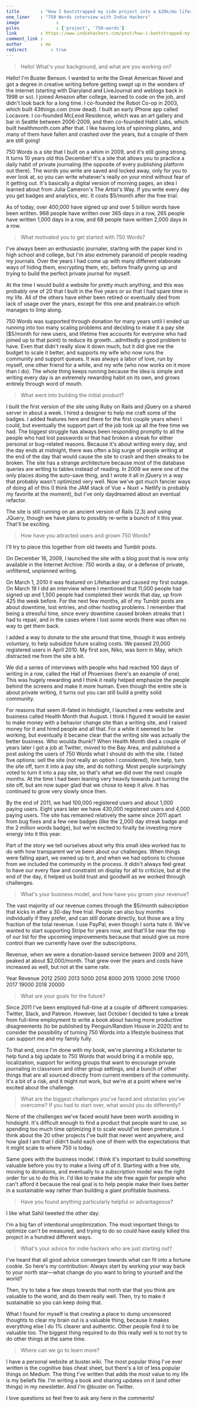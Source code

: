 ```yaml
---
title        : "How I bootstrapped my side project into a $20k/mo lifestyle business"
one_liner    : "750 Words interview with Indie Hackers"
image			   : 
piles			   : ['project', '750-words']
link         : https://www.indiehackers.com/post/how-i-bootstrapped-my-side-project-into-a-20k-mo-lifestyle-business-12BeBd8b55tCDeElSWmp
comment_link : 
author       : me
redirect		 : true
---
```


> Hello! What's your background, and what are you working on?

Hello! I'm Buster Benson. I wanted to write the Great American Novel and got a degree in creative writing before getting swept up in the wonders of the internet (starting with Diaryland and LiveJournal and weblogs back in 1998 or so). I joined Amazon after college, learned to code on the job, and didn't look back for a long time. I co-founded the Robot Co-op in 2003, which built 43things.com (now dead). I built an early iPhone app called Locavore. I co-founded McLeod Residence, which was an art gallery and bar in Seattle between 2006-2009, and then co-founded Habit Labs, which built healthmonth.com after that. I like having lots of spinning plates, and many of them have fallen and crashed over the years, but a couple of them are still going!

750 Words is a site that I built on a whim in 2009, and it's still going strong. It turns 10 years old this December! It's a site that allows you to practice a daily habit of private journaling (the opposite of every publishing platform out there). The words you write are saved and locked away, only for you to ever look at, so you can write whatever's really on your mind without fear of it getting out. It's basically a digital version of morning pages, an idea I learned about from Julia Cameron's The Artist's Way. If you write every day you get badges and analytics, etc. It costs $5/month after the free trial.

As of today, over 400,000 have signed up and over 5 billion words have been written. 968 people have written over 365 days in a row, 265 people have written 1,000 days in a row, and 68 people have written 2,000 days in a row.

> What motivated you to get started with 750 Words?

I've always been an enthusiastic journaler, starting with the paper kind in high school and college, but I'm also extremely paranoid of people reading my journals. Over the years I had come up with many different elaborate ways of hiding them, encrypting them, etc, before finally giving up and trying to build the perfect private journal for myself.

At the time I would build a website for pretty much anything, and this was probably one of 20 that I built in the five years or so that I had spare time in my life. All of the others have either been retired or eventually died from lack of usage over the years, except for this one and peabrain.co which manages to limp along.

750 Words was supported through donation for many years until I ended up running into too many scaling problems and deciding to make it a pay site ($5/month for new users, and lifetime free accounts for everyone who had joined up to that point) to reduce its growth...admittedly a good problem to have. Even that didn't really slow it down much, but it did give me the budget to scale it better, and supports my wife who now runs the community and support queues. It was always a labor of love, run by myself, one other friend for a while, and my wife (who now works on it more than I do). The whole thing keeps running because the idea is simple and writing every day is an extremely rewarding habit on its own, and grows entirely through word of mouth.

> What went into building the initial product?

I built the first version of the site using Ruby on Rails and jQuery on a shared server in about a week. I hired a designer to help me craft some of the badges. I added features here and there for the first couple years when I could, but eventually the support part of the job took up all the free time we had. The biggest struggle has always been responding promptly to all the people who had lost passwords or that had broken a streak for either personal or bug-related reasons. Because it's about writing every day, and the day ends at midnight, there was often a big surge of people writing at the end of the day that would cause the site to crash and then streaks to be broken. The site has a strange architecture because most of the database queries are writing to tables instead of reading. In 2009 we were one of the only places doing the auto-save thing, and I wrote it all in jQuery in a way that probably wasn't optimized very well. Now we've got much fancier ways of doing all of this (I think the JAM stack of Vue + Nuxt + Netlify is probably my favorite at the moment), but I've only daydreamed about an eventual refactor.

The site is still running on an ancient version of Rails (2.3) and using JQuery, though we have plans to possibly re-write a bunch of it this year. That'll be exciting.

> How have you attracted users and grown 750 Words?

I'll try to piece this together from old tweets and Tumblr posts.

On December 16, 2009, I launched the site with a blog post that is now only available in the Internet Archive: 750 words a day, or a defense of private, unfiltered, unplanned writing.

On March 1, 2010 it was featured on Lifehacker and caused my first outage. On March 19 I did an interview where I mentioned that 11,000 people had signed up and 1,500 people had completed their words that day, up from 425 the week before. For the next few months, all of my Tumblr posts are about downtime, lost entries, and other hosting problems. I remember that being a stressful time, since every downtime caused broken streaks that I had to repair, and in the cases where I lost some words there was often no way to get them back.

I added a way to donate to the site around that time, though it was entirely voluntary, to help subsidize future scaling costs. We passed 20,000 registered users in April 2010. My first son, Niko, was born in May, which distracted me from the site a bit.

We did a series of interviews with people who had reached 100 days of writing in a row, called the Hall of Phoenixes (here's an example of one). This was hugely rewarding and I think it really helped emphasize the people behind the screens and make it more human. Even though the entire site is about private writing, it turns out you can still build a pretty solid community.

For reasons that seem ill-fated in hindsight, I launched a new website and business called Health Month that August. I think I figured it would be easier to make money with a behavior change site than a writing site, and I raised money for it and hired people and all that. For a while it seemed to be working, but eventually it became clear that the writing site was actually the better business. Who woulda thunk!? When Health Month died a couple of years later I got a job at Twitter, moved to the Bay Area, and published a post asking the users of 750 Words what I should do with the site. I listed five options: sell the site (not really an option I considered), hire help, turn the site off, turn it into a pay site, and do nothing. Most people surprisingly voted to turn it into a pay site, so that's what we did over the next couple months. At the time I had been leaning very heavily towards just turning the site off, but am now super glad that we chose to keep it alive. It has continued to grow very slowly since then.

By the end of 2011, we had 100,000 registered users and about 1,000 paying users. Eight years later we have 430,000 registered users and 4,000 paying users. The site has remained relatively the same since 2011 apart from bug fixes and a few new badges (like the 2,000 day streak badge and the 2 million words badge), but we're excited to finally be investing more energy into it this year.

Part of the story we tell ourselves about why this small idea worked has to do with how transparent we've been about our challenges. When things were falling apart, we owned up to it, and when we had options to choose from we included the community in the process. It didn't always feel great to have our every flaw and constraint on display for all to criticize, but at the end of the day, it helped us build trust and goodwill as we worked through challenges.

> What's your business model, and how have you grown your revenue?

The vast majority of our revenue comes through the $5/month subscription that kicks in after a 30-day free trial. People can also buy months individually if they prefer, and can still donate directly, but those are a tiny fraction of the total revenue. I use PayPal, even though I sorta hate it. We've wanted to start supporting Stripe for years now, and that'll be near the top of our list for the upcoming improvements because that would give us more control than we currently have over the subscriptions.

Revenue, when we were a donation-based service between 2009 and 2011, peaked at about $2,000/month. That grew over the years and costs have increased as well, but not at the same rate.

Year Revenue 2012 2500 2013 5000 2014 8000 2015 12000 2016 17000 2017 19000 2018 20000

> What are your goals for the future?

Since 2011 I've been employed full-time at a couple of different companies: Twitter, Slack, and Patreon. However, last October I decided to take a break from full-time employment to write a book about having more productive disagreements (to be published by Penguin/Random House in 2020) and to consider the possibility of turning 750 Words into a lifestyle business that can support me and my family fully.

To that end, once I'm done with my book, we're planning a Kickstarter to help fund a big update to 750 Words that would bring it a mobile app, localization, support for writing groups that want to encourage private journaling in classroom and other group settings, and a bunch of other things that are all sourced directly from current members of the community. It's a bit of a risk, and it might not work, but we're at a point where we're excited about the challenge.

> What are the biggest challenges you've faced and obstacles you've overcome? If you had to start over, what would you do differently?

None of the challenges we've faced would have been worth avoiding in hindsight. It's difficult enough to find a product that people want to use, so spending too much time optimizing it to scale would've been premature. I think about the 20 other projects I've built that never went anywhere, and how glad I am that I didn't build each one of them with the expectations that it might scale to where 750 is today.

Same goes with the business model. I think it's important to build something valuable before you try to make a living off of it. Starting with a free site, moving to donations, and eventually to a subscription model was the right order for us to do this in. I'd like to make the site free again for people who can't afford it because the real goal is to help people make their lives better in a sustainable way rather than building a giant profitable business.

> Have you found anything particularly helpful or advantageous?

I like what Sahil tweeted the other day:

I'm a big fan of intentional unoptimization. The most important things to optimize can't be measured, and trying to do so could have easily killed this project in a hundred different ways.

> What's your advice for indie hackers who are just starting out?

I've heard that all good advice converges towards what can fit into a fortune cookie. So here's my contribution: Always start by working your way back to your north star—what change do you want to bring to yourself and the world?

Then, try to take a few steps towards that north star that you think are valuable to the world, and do them really well. Then, try to make it sustainable so you can keep doing that.

What I found for myself is that creating a place to dump uncensored thoughts to clear my brain out is a valuable thing, because it makes everything else I do 1% clearer and authentic. Other people find it to be valuable too. The biggest thing required to do this really well is to not try to do other things at the same time.

> Where can we go to learn more?

I have a personal website at buster.wiki. The most popular thing I've ever written is the cognitive bias cheat sheet, but there's a lot of less popular things on Medium. The thing I've written that adds the most value to my life is my beliefs file. I'm writing a book and sharing updates on it (and other things) in my newsletter. And I'm @buster on Twitter.

I love questions so feel free to ask any here in the comments!